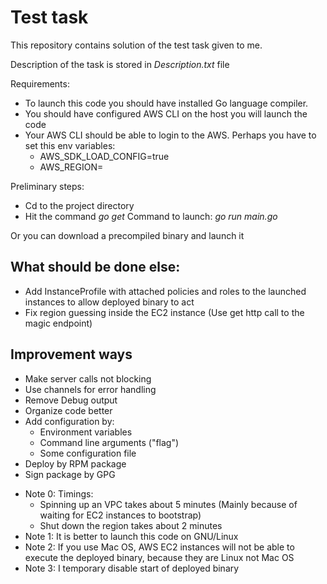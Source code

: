 Test task
=========

This repository contains solution of the test task given to me.

Description of the task is stored in _Description.txt_ file

Requirements:
* To launch this code you should have installed Go language compiler.
* You should have configured AWS CLI on the host you will launch the code
* Your AWS CLI should be able to login to the AWS. Perhaps you have to set this env variables:
    - AWS_SDK_LOAD_CONFIG=true
    - AWS_REGION=<region-name>

Preliminary steps:
 - Cd to the project directory
 - Hit the command _go get_
Command to launch: _go run main.go_

Or you can download a precompiled binary and launch it

What should be done else:
-------------------------
 - Add InstanceProfile with attached policies and roles
   to the launched instances to allow deployed binary to act
 - Fix region guessing inside the EC2 instance (Use get http call to the magic endpoint)


Improvement ways
----------------
 - Make server calls not blocking
 - Use channels for error handling
 - Remove Debug output
 - Organize code better
 - Add configuration by:
    - Environment variables
    - Command line arguments ("flag")
    - Some configuration file
 - Deploy by RPM package
 - Sign package by GPG


 * Note 0: Timings:
    - Spinning up an VPC takes about 5 minutes (Mainly because of waiting for EC2 instances to bootstrap)
    - Shut down the region takes about 2 minutes
 * Note 1: It is better to launch this code on GNU/Linux
 * Note 2: If you use Mac OS, AWS EC2 instances will not be able to execute the deployed binary, because they are Linux not Mac OS
 * Note 3: I temporary disable start of deployed binary
